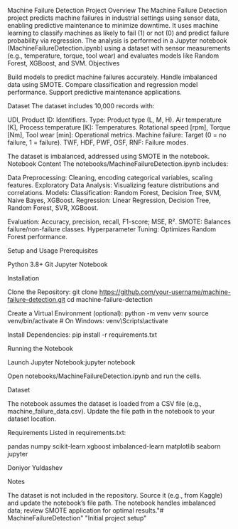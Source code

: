 Machine Failure Detection
Project Overview
The Machine Failure Detection project predicts machine failures in industrial settings using sensor data, enabling predictive maintenance to minimize downtime. It uses machine learning to classify machines as likely to fail (1) or not (0) and predict failure probability via regression. The analysis is performed in a Jupyter notebook (MachineFailureDetection.ipynb) using a dataset with sensor measurements (e.g., temperature, torque, tool wear) and evaluates models like Random Forest, XGBoost, and SVM.
Objectives

Build models to predict machine failures accurately.
Handle imbalanced data using SMOTE.
Compare classification and regression model performance.
Support predictive maintenance applications.

Dataset
The dataset includes 10,000 records with:

UDI, Product ID: Identifiers.
Type: Product type (L, M, H).
Air temperature [K], Process temperature [K]: Temperatures.
Rotational speed [rpm], Torque [Nm], Tool wear [min]: Operational metrics.
Machine failure: Target (0 = no failure, 1 = failure).
TWF, HDF, PWF, OSF, RNF: Failure modes.

The dataset is imbalanced, addressed using SMOTE in the notebook.
Notebook Content
The notebooks/MachineFailureDetection.ipynb includes:

Data Preprocessing: Cleaning, encoding categorical variables, scaling features.
Exploratory Data Analysis: Visualizing feature distributions and correlations.
Models:
Classification: Random Forest, Decision Tree, SVM, Naive Bayes, XGBoost.
Regression: Linear Regression, Decision Tree, Random Forest, SVR, XGBoost.


Evaluation: Accuracy, precision, recall, F1-score; MSE, R².
SMOTE: Balances failure/non-failure classes.
Hyperparameter Tuning: Optimizes Random Forest performance.

Setup and Usage
Prerequisites

Python 3.8+
Git
Jupyter Notebook

Installation

Clone the Repository:
git clone https://github.com/your-username/machine-failure-detection.git
cd machine-failure-detection


Create a Virtual Environment (optional):
python -m venv venv
source venv/bin/activate  # On Windows: venv\Scripts\activate

Install Dependencies:
pip install -r requirements.txt

Running the Notebook

Launch Jupyter Notebook:jupyter notebook


Open notebooks/MachineFailureDetection.ipynb and run the cells.

Dataset

The notebook assumes the dataset is loaded from a CSV file (e.g., machine_failure_data.csv).
Update the file path in the notebook to your dataset location.

Requirements
Listed in requirements.txt:

pandas
numpy
scikit-learn
xgboost
imbalanced-learn
matplotlib
seaborn
jupyter

Doniyor Yuldashev

Notes

The dataset is not included in the repository. Source it (e.g., from Kaggle) and update the notebook’s file path.
The notebook handles imbalanced data; review SMOTE application for optimal results."# MachineFailureDetection" 
"Initial project setup" 
